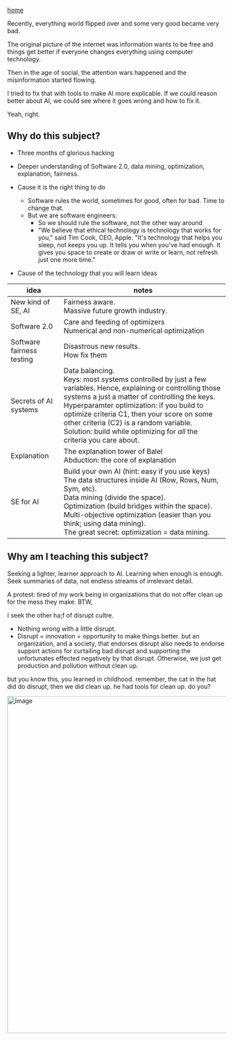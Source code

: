 [home](/README.md)

Recently, everything world flipped over and some very good became very bad.

The original picture of the internet was information wants to
be free and things get better if everyone changes everything using
computer technology.

Then in the age of social, the  attention wars  happened and  the misinformation started
flowing.

I tried to fix that with tools to make AI more explicable. If we could reason better about AI,
we could see where it goes wrong and how to fix it.

Yeah, right.



## Why do this subject?

- Three months of glorious hacking
- Deeper  understanding of Software 2.0,
  data mining, optimization, explanation,
  fairness.
- Cause it is the right thing to do
  - Software rules the  world, sometimes for good, often for bad.
    Time to change  that.
  - But we  are  software engineers:
    - So we should rule the  software, not the other way  around
    - "We believe that ethical technology is technology that works for
you," said Tim Cook, CEO, Apple. "It's technology that helps you sleep, not keeps
you up. It tells you when you've had enough. It gives you space to
create or draw or write or learn, not refresh just one more time."

- Cause of the technology that you will learn
   ideas

| idea | notes |
|------|-------|
|New kind of SE, AI| Fairness aware.<br>Massive future growth industry.|
| Software 2.0 |Care and feeding of optimizers<br>  Numerical and non-numerical optimization|
| Software fairness testing | Disastrous  new results.<br> How fix them|
|Secrets of AI systems| Data balancing.<br> Keys: most systems controlled by just a few variables. Hence, explaining or controlling those systems  a just a matter of controlling the keys. <br>Hyperparamter optimization: if you build to optimize criteria C1, then your score on some other criteria (C2) is a random variable. Solution: build while optimizing for _all_ the criteria you care about.|
|Explanation| The explanation tower of Balel<br>Abduction: the core of explanation|
|SE for AI| Build your own AI (hint: easy if you use keys)<br>The data structures inside AI (Row, Rows, Num, Sym, etc).<br> Data mining (divide the space).<br>Optimization (build bridges within the space).<br>Multi-objective optimization (easier than you think; using data mining).<br>The great secret: optimization = data mining.|


## Why am I teaching this subject?

Seeking a lighter, learner approach to AI. Learning when enough is enough.
Seek summaries of data, not endless streams of irrelevant detail.

A protest: tired of my work being in organizations that do not offer
clean up for the mess they make. BTW, 

I seek the other ha;f of disrupt cultre.

- Nothing wrong with a little
disrupt. 
- Disrupt = innovation = opportunity to make things better.
but an organization, and a society, that endorses disrupt also needs
to endorse support actions for curtailing bad disrupt and supporting
the unfortunates effected negatively by that  disrupt. Otherwise, we
just get production and pollution without clean up. 

but  you  know this, you learned in childhood. remember, the
cat in the hat did do disrupt, then we did clean up. he had tools
for clean up. do  you?
                
<img width="776" alt="image" src="https://user-images.githubusercontent.com/29195/129815422-5a3be6e9-352d-46ad-9dd8-3f0d472a4b14.png">


